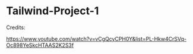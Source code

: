 # Tailwind-Project-1


Credits:

https://www.youtube.com/watch?v=vCgQcyCPH0Y&list=PL-Hkw4CrSVq-Oc898YeSkcHTAAS2K2S3f
